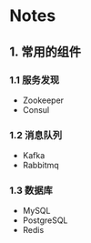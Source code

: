 # Notes
## 1. 常用的组件
### 1.1 服务发现
- Zookeeper
- Consul 
### 1.2 消息队列
- Kafka
- Rabbitmq
### 1.3 数据库
- MySQL
- PostgreSQL
- Redis
